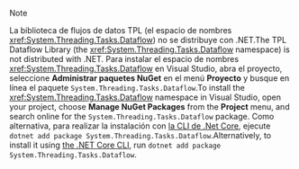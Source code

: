 > [!NOTE]
> <span data-ttu-id="fdc04-101">La biblioteca de flujos de datos TPL (el espacio de nombres <xref:System.Threading.Tasks.Dataflow>) no se distribuye con .NET.</span><span class="sxs-lookup"><span data-stu-id="fdc04-101">The TPL Dataflow Library (the <xref:System.Threading.Tasks.Dataflow> namespace) is not distributed with .NET.</span></span> <span data-ttu-id="fdc04-102">Para instalar el espacio de nombres <xref:System.Threading.Tasks.Dataflow> en Visual Studio, abra el proyecto, seleccione **Administrar paquetes NuGet** en el menú **Proyecto** y busque en línea el paquete `System.Threading.Tasks.Dataflow`.</span><span class="sxs-lookup"><span data-stu-id="fdc04-102">To install the <xref:System.Threading.Tasks.Dataflow> namespace in Visual Studio, open your project, choose **Manage NuGet Packages** from the **Project** menu, and search online for the `System.Threading.Tasks.Dataflow` package.</span></span> <span data-ttu-id="fdc04-103">Como alternativa, para realizar la instalación con [la CLI de .Net Core](~/docs/core/tools/index.md), ejecute `dotnet add package System.Threading.Tasks.Dataflow`.</span><span class="sxs-lookup"><span data-stu-id="fdc04-103">Alternatively, to install it using [the .NET Core CLI](~/docs/core/tools/index.md), run `dotnet add package System.Threading.Tasks.Dataflow`.</span></span>
